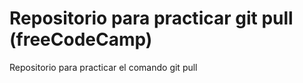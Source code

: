  # Repositorio para practicar git pull (freeCodeCamp)
Repositorio para practicar el comando git pull
